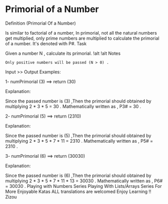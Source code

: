 # Primorial of a Number

Definition (Primorial Of a Number)

Is similar to factorial of a number, In primorial, not all the natural numbers get multiplied, only prime numbers are multiplied to calculate the primorial of a number. It's denoted with P#.
Task

Given a number N , calculate its primorial. !alt !alt
Notes

    Only positive numbers will be passed (N > 0) .

Input >> Output Examples:

1- numPrimorial (3) ==> return (30)

Explanation:

Since the passed number is (3) ,Then the primorial should obtained by multiplying 2 * 3 * 5 = 30 .
Mathematically written as , P3# = 30 .

2- numPrimorial (5) ==> return (2310)

Explanation:

Since the passed number is (5) ,Then the primorial should obtained by multiplying 2 * 3 * 5 * 7 * 11 = 2310 .
Mathematically written as , P5# = 2310 .

3- numPrimorial (6) ==> return (30030)

Explanation:

Since the passed number is (6) ,Then the primorial should obtained by multiplying 2 * 3 * 5 * 7 * 11 * 13 = 30030 .
Mathematically written as , P6# = 30030 .
Playing with Numbers Series
Playing With Lists/Arrays Series
For More Enjoyable Katas
ALL translations are welcomed
Enjoy Learning !!
Zizou
